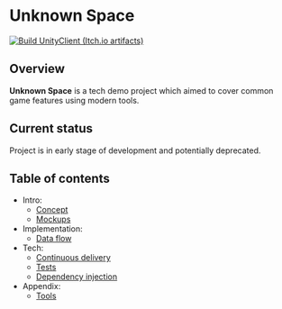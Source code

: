 # Unknown Space

[![Build UnityClient (Itch.io artifacts)](https://github.com/KonH/UnknownSpace/actions/workflows/unity_build_itch_artifacts.yml/badge.svg)](https://github.com/KonH/UnknownSpace/actions/workflows/unity_build_itch_artifacts.yml)

## Overview

**Unknown Space** is a tech demo project which aimed to cover common game features using modern tools.

## Current status

Project is in early stage of development and potentially deprecated.

## Table of contents

- Intro:
  - [Concept](Docs/Concept.md)
  - [Mockups](Docs/Mockups.md)
- Implementation:
  - [Data flow](Docs/DataFlow.md)
- Tech:
  - [Continuous delivery](Docs/ContinuousDelivery.md)
  - [Tests](Docs/Tests.md)
  - [Dependency injection](Docs/DependencyInjection.md)
- Appendix:
  - [Tools](Docs/Tools.md)
